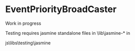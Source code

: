 EventPriorityBroadCaster
========================

Work in progress

Testing requires jasmine standalone files in \lib\jasmine-* in

js\libs\testing\jasmine